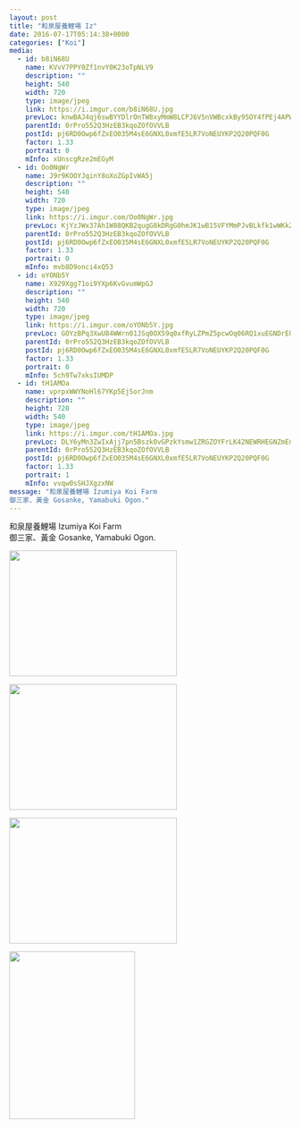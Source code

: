 ```yaml
---
layout: post
title: "和泉屋養鯉場 Iz"
date: 2016-07-17T05:14:38+0000
categories: ["Koi"] 
media:
  - id: b8iN68U
    name: KVvV7PPY0Zf1nvY0K23oTpNLV9
    description: ""   
    height: 540
    width: 720
    type: image/jpeg
    link: https://i.imgur.com/b8iN68U.jpg
    prevLoc: knwBAJ4qj6swBYYDlrOnTW8xyMmW8LCPJ6V5nVWBcxkBy95OY4fPEj4APWP8cgNEPNwQ1nu4EMy67QpLF1D4vxrJJVSw9J439vrJCvmkYjVEzEFgkgn4rw4qF677xyBxAXiWmozBA8QPfz3KzLKNrACo0LE9Y2lBFxLKo2669JHmwZBMGooJs3r91B3m78iVqlPzlVykIJ26WnvMKPiMl3zJ1OkKTl1q0xqZRpI9B5wMJDO2UwR5QVj5OWsNYy1z4NYJ
    parentId: 0rPro552Q3HzEB3kqoZOfOVVLB
    postId: pj6RD0Owp6fZxEO035M4sE6GNXL0xmfE5LR7VoNEUYKP2Q20PQF0G
    factor: 1.33
    portrait: 0
    mInfo: xUnscgRze2mEGyM
  - id: Oo0NgWr
    name: J9r9KOOYJqinY8oXoZGpIvWA5j
    description: ""   
    height: 540
    width: 720
    type: image/jpeg
    link: https://i.imgur.com/Oo0NgWr.jpg
    prevLoc: KjYzJWx37Ah1W88QKB2qugG8kDRgG0hmJK1wB15VFYMmPJvBLkfk1wWKkZkOIBG6EGqNRJhvVJKz9mBYHJlAQYrEK1tKkvpk8PXYiEKno98AJqhgVgPw8OwytRoGg6gGvVu4WW6pAZ01inLAMPr08mF7ZRWOzY2AFRqV3xEEL2fO0r2pN66MhXyvWJXMZZHL7An6N940f02jVzY2ngfw42L09Lj1tW0B32oX4XsPOrRKL739FxgML8WMZ0FAXwJ1vOMQ
    parentId: 0rPro552Q3HzEB3kqoZOfOVVLB
    postId: pj6RD0Owp6fZxEO035M4sE6GNXL0xmfE5LR7VoNEUYKP2Q20PQF0G
    factor: 1.33
    portrait: 0
    mInfo: mvb8D9onci4xQ53
  - id: oYONb5Y
    name: X929Xgg71oi9YXp6KvGvumWpGJ
    description: ""   
    height: 540
    width: 720
    type: image/jpeg
    link: https://i.imgur.com/oYONb5Y.jpg
    prevLoc: GOYzBPq3XwU84WWrn01JSq0OX59q0xfRyLZPmZ5pcwOq06RQ1xuEGNDrE0EQTXrgAr5kyluE398yPNKrCVo8vG0PkkFRQqXR452XTq3YZ0XPDpSwxwN2QX2zfzMG8yYEZgfZpoGRBgZKFNwMLL3AmRCPAolk5E7MsO3jryg2Q6fj1MYKLjQwu2g0mE5Q0xs38kMWrz3Pi9YLq3M9ggsAgkDR78MOT8lEN9pKonU9QE7BEJwwTDK4rM5Av1S3kRJy45Z
    parentId: 0rPro552Q3HzEB3kqoZOfOVVLB
    postId: pj6RD0Owp6fZxEO035M4sE6GNXL0xmfE5LR7VoNEUYKP2Q20PQF0G
    factor: 1.33
    portrait: 0
    mInfo: 5ch9Tw7xksIUMDP
  - id: tH1AMOa
    name: vprpxWWYNoHl67YKp5EjSorJnm
    description: ""   
    height: 720
    width: 540
    type: image/jpeg
    link: https://i.imgur.com/tH1AMOa.jpg
    prevLoc: DLY6yMn3ZwIxAjj7pn5Bszk0vGPzkYsmw1ZRGZOYFrLK42NEWRHEGNZmEnE3TNg3J5ykD0Tm7xngEo5jiWNy9xODx2fMQLLOkyMmfBn71YDrkMhy0yz57q55FRBEJ8wGJjtyWwALX6WyFZV4jlY3BzTQvLWm0yVxskozBX007QtnlN2Lorr5hnw2V7nJxzCrYM86xOw7cYDRW9q8ZqfWr8Q5NNxKIByAllVnLMtEnz3LnvNgCZ6xDolxgGuPwy2pPNx7
    parentId: 0rPro552Q3HzEB3kqoZOfOVVLB
    postId: pj6RD0Owp6fZxEO035M4sE6GNXL0xmfE5LR7VoNEUYKP2Q20PQF0G
    factor: 1.33
    portrait: 1
    mInfo: vvqw0sSHJXgzxNW
message: "和泉屋養鯉場 Izumiya Koi Farm  
御三家、黃金 Gosanke, Yamabuki Ogon."
---
```


和泉屋養鯉場 Izumiya Koi Farm  
御三家、黃金 Gosanke, Yamabuki Ogon.


[//]: #media:  
<a href="https://i.imgur.com/b8iN68U.jpg"><img src="https://i.imgur.com/b8iN68U.jpg" height="225" width="300" /></a>


<a href="https://i.imgur.com/Oo0NgWr.jpg"><img src="https://i.imgur.com/Oo0NgWr.jpg" height="225" width="300" /></a>


<a href="https://i.imgur.com/oYONb5Y.jpg"><img src="https://i.imgur.com/oYONb5Y.jpg" height="225" width="300" /></a>


<a href="https://i.imgur.com/tH1AMOa.jpg"><img src="https://i.imgur.com/tH1AMOa.jpg" height="300" width="225" /></a>
